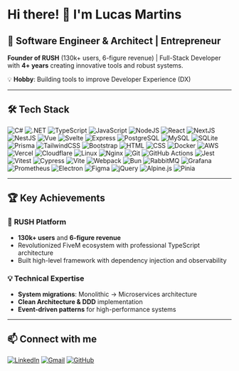 # Hi there! 👋 I'm Lucas Martins

## 🚀 Software Engineer & Architect | Entrepreneur

**Founder of RUSH** (130k+ users, 6-figure revenue) | Full-Stack Developer with **4+ years** creating innovative tools and robust systems.

💡 **Hobby**: Building tools to improve Developer Experience (DX)

---

## 🛠️ Tech Stack

![C#](https://skillicons.dev/icons?i=cs) ![.NET](https://skillicons.dev/icons?i=dotnet) ![TypeScript](https://skillicons.dev/icons?i=ts) ![JavaScript](https://skillicons.dev/icons?i=js) ![NodeJS](https://skillicons.dev/icons?i=nodejs) ![React](https://skillicons.dev/icons?i=react) ![NextJS](https://skillicons.dev/icons?i=nextjs) ![NestJS](https://skillicons.dev/icons?i=nestjs) ![Vue](https://skillicons.dev/icons?i=vue) ![Svelte](https://skillicons.dev/icons?i=svelte) ![Express](https://skillicons.dev/icons?i=express) ![PostgreSQL](https://skillicons.dev/icons?i=postgres) ![MySQL](https://skillicons.dev/icons?i=mysql) ![SQLite](https://skillicons.dev/icons?i=sqlite) ![Prisma](https://skillicons.dev/icons?i=prisma) ![TailwindCSS](https://skillicons.dev/icons?i=tailwind) ![Bootstrap](https://skillicons.dev/icons?i=bootstrap) ![HTML](https://skillicons.dev/icons?i=html) ![CSS](https://skillicons.dev/icons?i=css) ![Docker](https://skillicons.dev/icons?i=docker) ![AWS](https://skillicons.dev/icons?i=aws) ![Vercel](https://skillicons.dev/icons?i=vercel) ![Cloudflare](https://skillicons.dev/icons?i=cloudflare) ![Linux](https://skillicons.dev/icons?i=linux) ![Nginx](https://skillicons.dev/icons?i=nginx) ![Git](https://skillicons.dev/icons?i=git) ![GitHub Actions](https://skillicons.dev/icons?i=githubactions) ![Jest](https://skillicons.dev/icons?i=jest) ![Vitest](https://skillicons.dev/icons?i=vitest) ![Cypress](https://skillicons.dev/icons?i=cypress) ![Vite](https://skillicons.dev/icons?i=vite) ![Webpack](https://skillicons.dev/icons?i=webpack) ![Bun](https://skillicons.dev/icons?i=bun) ![RabbitMQ](https://skillicons.dev/icons?i=rabbitmq) ![Grafana](https://skillicons.dev/icons?i=grafana) ![Prometheus](https://skillicons.dev/icons?i=prometheus) ![Electron](https://skillicons.dev/icons?i=electron) ![Figma](https://skillicons.dev/icons?i=figma) ![jQuery](https://skillicons.dev/icons?i=jquery) ![Alpine.js](https://skillicons.dev/icons?i=alpinejs) ![Pinia](https://skillicons.dev/icons?i=pinia)

---

## 🏆 Key Achievements

### 🚀 **RUSH Platform**
- **130k+ users** and **6-figure revenue**
- Revolutionized FiveM ecosystem with professional TypeScript architecture
- Built high-level framework with dependency injection and observability

### 💡 **Technical Expertise**
- **System migrations**: Monolithic → Microservices architecture
- **Clean Architecture & DDD** implementation
- **Event-driven patterns** for high-performance systems

---

## 📫 Connect with me

[![LinkedIn](https://skillicons.dev/icons?i=linkedin)](https://linkedin.com/in/martinzdev) [![Gmail](https://skillicons.dev/icons?i=gmail)](mailto:lucasowza@hotmail.com) [![GitHub](https://skillicons.dev/icons?i=github)](https://github.com/martinzdev)
